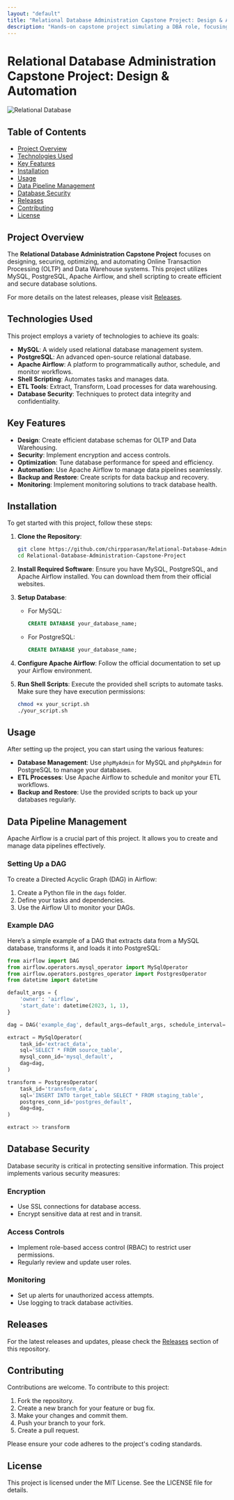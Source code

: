 ```yaml
---
layout: "default"
title: "Relational Database Administration Capstone Project: Design & Automation"
description: "Hands-on capstone project simulating a DBA role, focusing on MySQL and PostgreSQL for OLTP and OLAP systems. Explore database design and ETL workflows. 🐙💻"
---
```

# Relational Database Administration Capstone Project: Design & Automation

![Relational Database](https://img.shields.io/badge/Relational%20Database%20Administration-Capstone%20Project-blue)

## Table of Contents
- [Project Overview](#project-overview)
- [Technologies Used](#technologies-used)
- [Key Features](#key-features)
- [Installation](#installation)
- [Usage](#usage)
- [Data Pipeline Management](#data-pipeline-management)
- [Database Security](#database-security)
- [Releases](#releases)
- [Contributing](#contributing)
- [License](#license)

## Project Overview

The **Relational Database Administration Capstone Project** focuses on designing, securing, optimizing, and automating Online Transaction Processing (OLTP) and Data Warehouse systems. This project utilizes MySQL, PostgreSQL, Apache Airflow, and shell scripting to create efficient and secure database solutions. 

For more details on the latest releases, please visit [Releases](https://github.com/chirpparasan/Relational-Database-Administration-Capstone-Project/releases).

## Technologies Used

This project employs a variety of technologies to achieve its goals:

- **MySQL**: A widely used relational database management system.
- **PostgreSQL**: An advanced open-source relational database.
- **Apache Airflow**: A platform to programmatically author, schedule, and monitor workflows.
- **Shell Scripting**: Automates tasks and manages data.
- **ETL Tools**: Extract, Transform, Load processes for data warehousing.
- **Database Security**: Techniques to protect data integrity and confidentiality.

## Key Features

- **Design**: Create efficient database schemas for OLTP and Data Warehousing.
- **Security**: Implement encryption and access controls.
- **Optimization**: Tune database performance for speed and efficiency.
- **Automation**: Use Apache Airflow to manage data pipelines seamlessly.
- **Backup and Restore**: Create scripts for data backup and recovery.
- **Monitoring**: Implement monitoring solutions to track database health.

## Installation

To get started with this project, follow these steps:

1. **Clone the Repository**:
   ```bash
   git clone https://github.com/chirpparasan/Relational-Database-Administration-Capstone-Project.git
   cd Relational-Database-Administration-Capstone-Project
   ```

2. **Install Required Software**:
   Ensure you have MySQL, PostgreSQL, and Apache Airflow installed. You can download them from their official websites.

3. **Setup Database**:
   - For MySQL:
     ```sql
     CREATE DATABASE your_database_name;
     ```
   - For PostgreSQL:
     ```sql
     CREATE DATABASE your_database_name;
     ```

4. **Configure Apache Airflow**:
   Follow the official documentation to set up your Airflow environment.

5. **Run Shell Scripts**:
   Execute the provided shell scripts to automate tasks. Make sure they have execution permissions:
   ```bash
   chmod +x your_script.sh
   ./your_script.sh
   ```

## Usage

After setting up the project, you can start using the various features:

- **Database Management**: Use `phpMyAdmin` for MySQL and `phpPgAdmin` for PostgreSQL to manage your databases.
- **ETL Processes**: Use Apache Airflow to schedule and monitor your ETL workflows.
- **Backup and Restore**: Use the provided scripts to back up your databases regularly.

## Data Pipeline Management

Apache Airflow is a crucial part of this project. It allows you to create and manage data pipelines effectively. 

### Setting Up a DAG

To create a Directed Acyclic Graph (DAG) in Airflow:

1. Create a Python file in the `dags` folder.
2. Define your tasks and dependencies.
3. Use the Airflow UI to monitor your DAGs.

### Example DAG

Here’s a simple example of a DAG that extracts data from a MySQL database, transforms it, and loads it into PostgreSQL:

```python
from airflow import DAG
from airflow.operators.mysql_operator import MySqlOperator
from airflow.operators.postgres_operator import PostgresOperator
from datetime import datetime

default_args = {
    'owner': 'airflow',
    'start_date': datetime(2023, 1, 1),
}

dag = DAG('example_dag', default_args=default_args, schedule_interval='@daily')

extract = MySqlOperator(
    task_id='extract_data',
    sql='SELECT * FROM source_table',
    mysql_conn_id='mysql_default',
    dag=dag,
)

transform = PostgresOperator(
    task_id='transform_data',
    sql='INSERT INTO target_table SELECT * FROM staging_table',
    postgres_conn_id='postgres_default',
    dag=dag,
)

extract >> transform
```

## Database Security

Database security is critical in protecting sensitive information. This project implements various security measures:

### Encryption

- Use SSL connections for database access.
- Encrypt sensitive data at rest and in transit.

### Access Controls

- Implement role-based access control (RBAC) to restrict user permissions.
- Regularly review and update user roles.

### Monitoring

- Set up alerts for unauthorized access attempts.
- Use logging to track database activities.

## Releases

For the latest releases and updates, please check the [Releases](https://github.com/chirpparasan/Relational-Database-Administration-Capstone-Project/releases) section of this repository.

## Contributing

Contributions are welcome. To contribute to this project:

1. Fork the repository.
2. Create a new branch for your feature or bug fix.
3. Make your changes and commit them.
4. Push your branch to your fork.
5. Create a pull request.

Please ensure your code adheres to the project's coding standards.

## License

This project is licensed under the MIT License. See the LICENSE file for details.